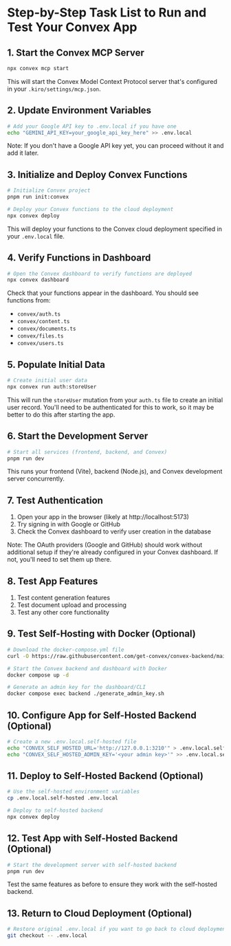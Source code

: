 # Step-by-Step Task List to Run and Test Your Convex App

## 1. Start the Convex MCP Server
```bash
npx convex mcp start
```
This will start the Convex Model Context Protocol server that's configured in your `.kiro/settings/mcp.json`.

## 2. Update Environment Variables
```bash
# Add your Google API key to .env.local if you have one
echo "GEMINI_API_KEY=your_google_api_key_here" >> .env.local
```
Note: If you don't have a Google API key yet, you can proceed without it and add it later.

## 3. Initialize and Deploy Convex Functions
```bash
# Initialize Convex project
pnpm run init:convex

# Deploy your Convex functions to the cloud deployment
npx convex deploy
```
This will deploy your functions to the Convex cloud deployment specified in your `.env.local` file.

## 4. Verify Functions in Dashboard
```bash
# Open the Convex dashboard to verify functions are deployed
npx convex dashboard
```
Check that your functions appear in the dashboard. You should see functions from:
- `convex/auth.ts`
- `convex/content.ts`
- `convex/documents.ts`
- `convex/files.ts`
- `convex/users.ts`

## 5. Populate Initial Data
```bash
# Create initial user data
npx convex run auth:storeUser
```
This will run the `storeUser` mutation from your `auth.ts` file to create an initial user record. You'll need to be authenticated for this to work, so it may be better to do this after starting the app.

## 6. Start the Development Server
```bash
# Start all services (frontend, backend, and Convex)
pnpm run dev
```
This runs your frontend (Vite), backend (Node.js), and Convex development server concurrently.

## 7. Test Authentication
1. Open your app in the browser (likely at http://localhost:5173)
2. Try signing in with Google or GitHub
3. Check the Convex dashboard to verify user creation in the database

Note: The OAuth providers (Google and GitHub) should work without additional setup if they're already configured in your Convex dashboard. If not, you'll need to set them up there.

## 8. Test App Features
1. Test content generation features
2. Test document upload and processing
3. Test any other core functionality

## 9. Test Self-Hosting with Docker (Optional)
```bash
# Download the docker-compose.yml file
curl -O https://raw.githubusercontent.com/get-convex/convex-backend/main/self-hosted/docker/docker-compose.yml

# Start the Convex backend and dashboard with Docker
docker compose up -d

# Generate an admin key for the dashboard/CLI
docker compose exec backend ./generate_admin_key.sh
```

## 10. Configure App for Self-Hosted Backend (Optional)
```bash
# Create a new .env.local.self-hosted file
echo "CONVEX_SELF_HOSTED_URL='http://127.0.0.1:3210'" > .env.local.self-hosted
echo "CONVEX_SELF_HOSTED_ADMIN_KEY='<your admin key>'" >> .env.local.self-hosted
```

## 11. Deploy to Self-Hosted Backend (Optional)
```bash
# Use the self-hosted environment variables
cp .env.local.self-hosted .env.local

# Deploy to self-hosted backend
npx convex deploy
```

## 12. Test App with Self-Hosted Backend (Optional)
```bash
# Start the development server with self-hosted backend
pnpm run dev
```
Test the same features as before to ensure they work with the self-hosted backend.

## 13. Return to Cloud Deployment (Optional)
```bash
# Restore original .env.local if you want to go back to cloud deployment
git checkout -- .env.local
```